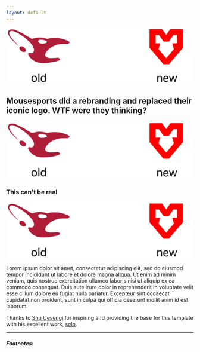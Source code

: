```yaml
---
layout: default
---
```


<img src="images/mouzrebrand.svg" alt="mouz rebrand">

## Mousesports did a rebranding and replaced their iconic logo. WTF were they thinking?

<img src="images/mouzrebrand.svg" alt="mouz rebrand">

### This can't be real

<img src="images/mouzrebrand.svg" alt="mouz rebrand">

Lorem ipsum dolor sit amet, consectetur adipiscing elit, sed do eiusmod tempor incididunt ut labore et dolore magna aliqua. Ut enim ad minim veniam, quis nostrud exercitation ullamco laboris nisi ut aliquip ex ea commodo consequat. Duis aute irure dolor in reprehenderit in voluptate velit esse cillum dolore eu fugiat nulla pariatur. Excepteur sint occaecat cupidatat non proident, sunt in culpa qui officia deserunt mollit anim id est laborum.

Thanks to [Shu Uesengi](https://github.com/chibicode) for inspiring and providing the base for this template with his excellent work, [solo](https://github.com/chibicode).

<hr>

##### Footnotes:

[^1]: This is a footnote. Click to return.

[^2]: Here is another.
